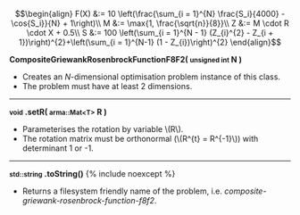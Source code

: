 $$\begin{align}
F(X) &:= 10 \left(\frac{\sum_{i = 1}^{N} \frac{S_i}{4000} - \cos{S_i}}{N} + 1\right)\\
M &:= \max{1, \frac{\sqrt{n}}{8}}\\
Z &:= M \cdot R \cdot X + 0.5\\
S &:= 100 \left(\sum_{i = 1}^{N - 1} (Z_{i}^{2} - Z_{i + 1})\right)^{2}+\left(\sum_{i = 1}^{N-1} (1 - Z_{i})\right)^{2}
\end{align}$$

**CompositeGriewankRosenbrockFunctionF8F2( <small>unsigned int</small> N )**

- Creates an *N*-dimensional optimisation problem instance of this class.
- The problem must have at least 2 dimensions.

---
**<small>void</small> .setR( <small>arma::Mat&lt;T&gt;</small> R )**

- Parameterises the rotation by variable \\(R\\).
- The rotation matrix must be orthonormal (\\(R^{t} = R^{-1}\\)) with determinant 1 or -1.

---
**<small>std::string</small> .toString()** {% include noexcept %}

- Returns a filesystem friendly name of the problem, i.e. *composite-griewank-rosenbrock-function-f8f2*.
